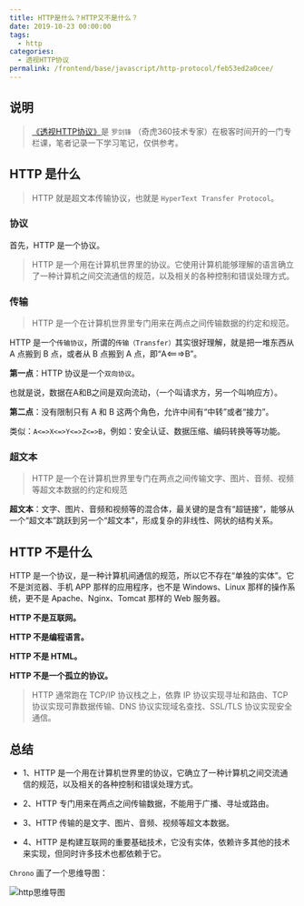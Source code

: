 ```yaml
---
title: HTTP是什么？HTTP又不是什么？
date: 2019-10-23 00:00:00
tags: 
  - http
categories: 
  - 透视HTTP协议
permalink: /frontend/base/javascript/http-protocol/feb53ed2a0cee/
---
```


## 说明

> [《透视HTTP协议》](https://time.geekbang.org/column/intro/189)是 `罗剑锋` （奇虎360技术专家）在极客时间开的一门专栏课，笔者记录一下学习笔记，仅供参考。

## HTTP 是什么

> HTTP 就是超文本传输协议，也就是 `HyperText Transfer Protocol`。

### 协议

首先，HTTP 是一个协议。

> HTTP 是一个用在计算机世界里的协议。它使用计算机能够理解的语言确立了一种计算机之间交流通信的规范，以及相关的各种控制和错误处理方式。

### 传输

> HTTP 是一个在计算机世界里专门用来在两点之间传输数据的约定和规范。

HTTP 是一个`传输协议`，所谓的`传输（Transfer）`其实很好理解，就是把一堆东西从 A 点搬到 B 点，或者从 B 点搬到 A 点，即“A<===>B”。

**第一点**：HTTP 协议是一个`双向协议`。

也就是说，数据在A和B之间是双向流动，（一个叫请求方，另一个叫响应方）。

**第二点**：没有限制只有 A 和 B 这两个角色，允许中间有“中转”或者“接力”。

类似：`A<=>X<=>Y<=>Z<=>B`，例如：安全认证、数据压缩、编码转换等等功能。

### 超文本

> HTTP 是一个在计算机世界里专门在两点之间传输文字、图片、音频、视频等超文本数据的约定和规范

**超文本**：文字、图片、音频和视频等的混合体，最关键的是含有“超链接”，能够从一个“超文本”跳跃到另一个“超文本”，形成复杂的非线性、网状的结构关系。

## HTTP 不是什么

HTTP 是一个协议，是一种计算机间通信的规范，所以它不存在“单独的实体”。它不是浏览器、手机 APP 那样的应用程序，也不是 Windows、Linux 那样的操作系统，更不是 Apache、Nginx、Tomcat 那样的 Web 服务器。

**HTTP 不是互联网。**

**HTTP 不是编程语言。**

**HTTP 不是 HTML。**

**HTTP 不是一个孤立的协议。**

> HTTP 通常跑在 TCP/IP 协议栈之上，依靠 IP 协议实现寻址和路由、TCP 协议实现可靠数据传输、DNS 协议实现域名查找、SSL/TLS 协议实现安全通信。

## 总结

- 1、HTTP 是一个用在计算机世界里的协议，它确立了一种计算机之间交流通信的规范，以及相关的各种控制和错误处理方式。

- 2、HTTP 专门用来在两点之间传输数据，不能用于广播、寻址或路由。

- 3、HTTP 传输的是文字、图片、音频、视频等超文本数据。

- 4、HTTP 是构建互联网的重要基础技术，它没有实体，依赖许多其他的技术来实现，但同时许多技术也都依赖于它。

`Chrono` 画了一个思维导图：

![http思维导图](https://static001.geekbang.org/resource/image/27/cc/2781919e73f5d258ff1dc371af632acc.png)

